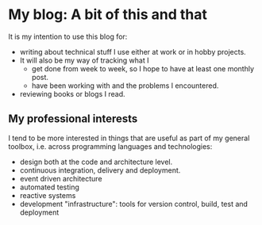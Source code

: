 # My blog: A bit of this and that

It is my intention to use this blog for:

* writing about technical stuff I use either at work or in hobby projects.
* It will also be my way of tracking what I
  * get done from week to week, so I hope to have at least one monthly post.
  * have been working with and the problems I encountered.
* reviewing books or blogs I read.

## My professional interests

I tend to be more interested in things that are useful as part of my general toolbox, i.e. across programming languages and technologies:

* design both at the code and architecture level.
* continuous integration, delivery and deployment.
* event driven architecture
* automated testing
* reactive systems
* development "infrastructure": tools for version control, build, test and deployment